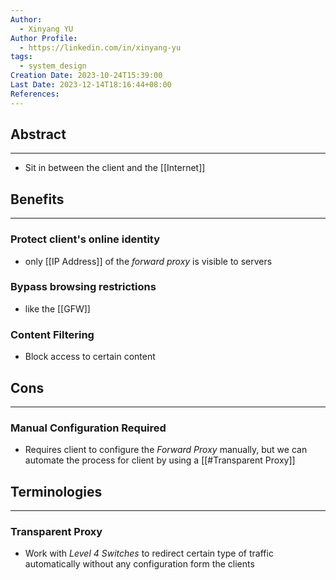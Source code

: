 ```yaml
---
Author:
  - Xinyang YU
Author Profile:
  - https://linkedin.com/in/xinyang-yu
tags:
  - system_design
Creation Date: 2023-10-24T15:39:00
Last Date: 2023-12-14T18:16:44+08:00
References:
---
```

## Abstract
---
- Sit in between the client and the [[Internet]]


## Benefits
---
### Protect client's online identity
- only [[IP Address]] of the *forward proxy* is visible to servers
### Bypass browsing restrictions 
- like the [[GFW]]
### Content Filtering
- Block access to certain content

## Cons
---
### Manual Configuration Required
- Requires client to configure the *Forward Proxy* manually, but we can automate the process for client by using a [[#Transparent Proxy]]


## Terminologies 
---
### Transparent Proxy
- Work with *Level 4 Switches* to redirect certain type of traffic automatically without any configuration form the clients